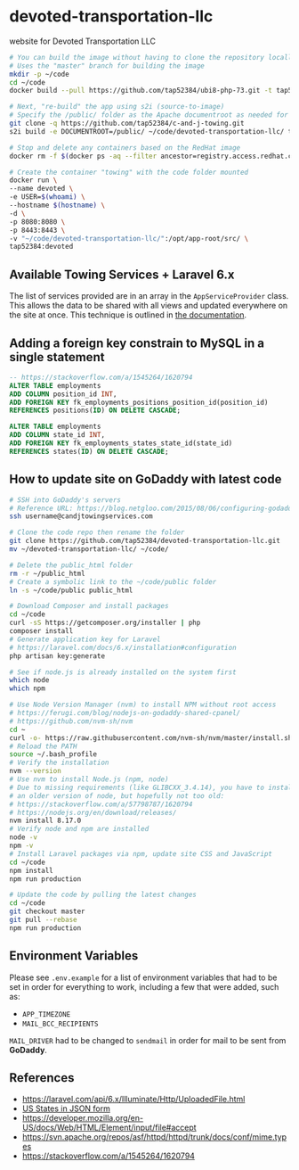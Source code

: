 # devoted-transportation-llc
website for Devoted Transportation LLC

```bash
# You can build the image without having to clone the repository locally
# Uses the "master" branch for building the image
mkdir -p ~/code
cd ~/code
docker build --pull https://github.com/tap52384/ubi8-php-73.git -t tap52384:ubi8-php-73

# Next, "re-build" the app using s2i (source-to-image)
# Specify the /public/ folder as the Apache documentroot as needed for Laravel
git clone -q https://github.com/tap52384/c-and-j-towing.git
s2i build -e DOCUMENTROOT=/public/ ~/code/devoted-transportation-llc/ tap52384:ubi8-php-73 tap52384:devoted

# Stop and delete any containers based on the RedHat image
docker rm -f $(docker ps -aq --filter ancestor=registry.access.redhat.com/ubi8/php-73 --format="{{.ID}}") || true

# Create the container "towing" with the code folder mounted
docker run \
--name devoted \
-e USER=$(whoami) \
--hostname $(hostname) \
-d \
-p 8080:8080 \
-p 8443:8443 \
-v "~/code/devoted-transportation-llc/":/opt/app-root/src/ \
tap52384:devoted
```

## Available Towing Services + Laravel 6.x

The list of services provided are in an array in the `AppServiceProvider` class.
This allows the data to be shared with all views and updated everywhere on the
site at once. This technique is outlined in [the documentation](https://laravel.com/docs/6.x/views#sharing-data-with-all-views).

## Adding a foreign key constrain to MySQL in a single statement

```sql
-- https://stackoverflow.com/a/1545264/1620794
ALTER TABLE employments
ADD COLUMN position_id INT,
ADD FOREIGN KEY fk_employments_positions_position_id(position_id)
REFERENCES positions(ID) ON DELETE CASCADE;

ALTER TABLE employments
ADD COLUMN state_id INT,
ADD FOREIGN KEY fk_employments_states_state_id(state_id)
REFERENCES states(ID) ON DELETE CASCADE;
```

## How to update site on GoDaddy with latest code

```bash
# SSH into GoDaddy's servers
# Reference URL: https://blog.netgloo.com/2015/08/06/configuring-godaddys-shared-hosting-for-laravel-and-git/
ssh username@candjtowingservices.com

# Clone the code repo then rename the folder
git clone https://github.com/tap52384/devoted-transportation-llc.git
mv ~/devoted-transportation-llc/ ~/code/

# Delete the public_html folder
rm -r ~/public_html
# Create a symbolic link to the ~/code/public folder
ln -s ~/code/public public_html

# Download Composer and install packages
cd ~/code
curl -sS https://getcomposer.org/installer | php
composer install
# Generate application key for Laravel
# https://laravel.com/docs/6.x/installation#configuration
php artisan key:generate

# See if node.js is already installed on the system first
which node
which npm

# Use Node Version Manager (nvm) to install NPM without root access
# https://ferugi.com/blog/nodejs-on-godaddy-shared-cpanel/
# https://github.com/nvm-sh/nvm
cd ~
curl -o- https://raw.githubusercontent.com/nvm-sh/nvm/master/install.sh | bash
# Reload the PATH
source ~/.bash_profile
# Verify the installation
nvm --version
# Use nvm to install Node.js (npm, node)
# Due to missing requirements (like GLIBCXX_3.4.14), you have to install
# an older version of node, but hopefully not too old:
# https://stackoverflow.com/a/57798787/1620794
# https://nodejs.org/en/download/releases/
nvm install 8.17.0
# Verify node and npm are installed
node -v
npm -v
# Install Laravel packages via npm, update site CSS and JavaScript
cd ~/code
npm install
npm run production

# Update the code by pulling the latest changes
cd ~/code
git checkout master
git pull --rebase
npm run production
```

## Environment Variables

Please see `.env.example` for a list of environment variables that had to be
set in order for everything to work, including a few that were added, such as:

- `APP_TIMEZONE`
- `MAIL_BCC_RECIPIENTS`

`MAIL_DRIVER` had to be changed to `sendmail` in order for mail to be sent from
__GoDaddy__.

## References

- <https://laravel.com/api/6.x/Illuminate/Http/UploadedFile.html>
- [US States in JSON form](https://gist.github.com/mshafrir/2646763)
- <https://developer.mozilla.org/en-US/docs/Web/HTML/Element/input/file#accept>
- <https://svn.apache.org/repos/asf/httpd/httpd/trunk/docs/conf/mime.types>
- <https://stackoverflow.com/a/1545264/1620794>
